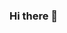 ### Hi there 👋

<!-- 
![Jia Hao's GitHub stats](https://github-readme-stats.vercel.app/api?username=jiahao19971&count_private=true)
-->
<!-- 
[![Jia Hao's GitHub stats](https://github-readme-stats.vercel.app/api?username=jiahao19971)](https://github.com/anuraghazra/github-readme-stats) 
-->
<!-- 
[![Top Langs](https://github-readme-stats.vercel.app/api/top-langs/?username=jiahao19971&layout=compact)](https://github.com/anuraghazra/github-readme-stats) -->

<!--
**jiahao19971/jiahao19971** is a ✨ _special_ ✨ repository because its `README.md` (this file) appears on your GitHub profile.

Here are some ideas to get you started:

- 🔭 I’m currently working on ...
- 🌱 I’m currently learning ...
- 👯 I’m looking to collaborate on ...
- 🤔 I’m looking for help with ...
- 💬 Ask me about ...
- 📫 How to reach me: ...
- 😄 Pronouns: ...
- ⚡ Fun fact: ...
-->
